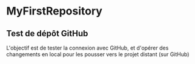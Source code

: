 # MyFirstRepository
## Test de dépôt GitHub
L'objectif est de tester la connexion avec GitHub, et d'opérer des changements en local pour les pousser vers le projet distant (sur GitHub)